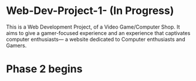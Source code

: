 # Web-Dev-Project-1- (In Progress)
This is a Web Development Project, of a Video Game/Computer Shop. It aims to give a gamer-focused experience and an experience that captivates computer enthusiasts— a website dedicated to Computer enthusiasts and Gamers.

# Phase 2 begins
